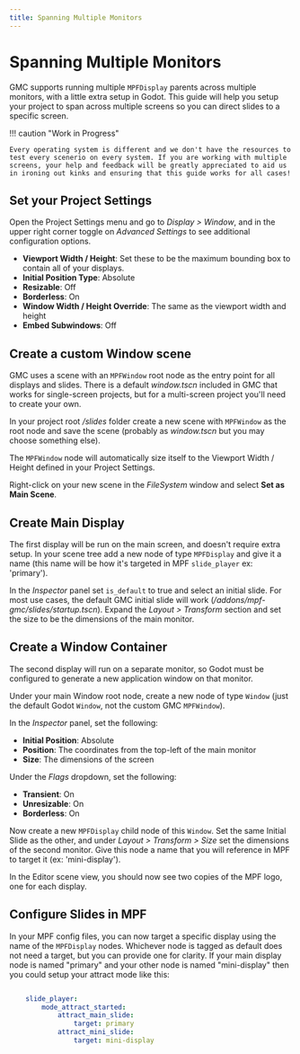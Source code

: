 ```yaml
---
title: Spanning Multiple Monitors
---
```


# Spanning Multiple Monitors

GMC supports running multiple `MPFDisplay` parents across multiple monitors, with a little extra setup in Godot. This guide will help you setup your project to span across multiple screens so you can direct slides to a specific screen.

!!! caution "Work in Progress"

    Every operating system is different and we don't have the resources to test every scenerio on every system. If you are working with multiple screens, your help and feedback will be greatly appreciated to aid us in ironing out kinks and ensuring that this guide works for all cases!

## Set your Project Settings

Open the Project Settings menu and go to *Display > Window*, and in the upper right corner toggle on *Advanced Settings* to see additional configuration options.

  * **Viewport Width / Height**: Set these to be the maximum bounding box to contain all of your displays.
  * **Initial Position Type**: Absolute
  * **Resizable**: Off
  * **Borderless**: On
  * **Window Width / Height Override**: The same as the viewport width and height
  * **Embed Subwindows**: Off

## Create a custom Window scene

GMC uses a scene with an `MPFWindow` root node as the entry point for all displays and slides. There is a default *window.tscn* included in GMC that works for single-screen projects, but for a multi-screen project you'll need to create your own.

In your project root */slides* folder create a new scene with `MPFWindow` as the root node and save the scene (probably as *window.tscn* but you may choose something else).

The `MPFWindow` node will automatically size itself to the Viewport Width / Height defined in your Project Settings.

Right-click on your new scene in the *FileSystem* window and select **Set as Main Scene**.

## Create Main Display

The first display will be run on the main screen, and doesn't require extra setup. In your scene tree add a new node of type `MPFDisplay` and give it a name (this name will be how it's targeted in MPF `slide_player` ex: 'primary').

In the *Inspector* panel set `is_default` to true and select an initial slide. For most use cases, the default GMC initial slide will work (*/addons/mpf-gmc/slides/startup.tscn*). Expand the *Layout > Transform* section and set the size to be the dimensions of the main monitor.

## Create a Window Container

The second display will run on a separate monitor, so Godot must be configured to generate a new application window on that monitor.

Under your main Window root node, create a new node of type `Window` (just the default Godot `Window`, not the custom GMC `MPFWindow`).

In the *Inspector* panel, set the following:

  *  **Initial Position**: Absolute
  *  **Position**: The coordinates from the top-left of the main monitor
  *  **Size**: The dimensions of the screen

Under the *Flags* dropdown, set the following:

  * **Transient**: On
  * **Unresizable**: On
  * **Borderless**: On

Now create a new `MPFDisplay` child node of this `Window`. Set the same Initial Slide as the other, and under *Layout > Transform > Size* set the dimensions of the second monitor. Give this node a name that you will reference in MPF to target it (ex: 'mini-display').

In the Editor scene view, you should now see two copies of the MPF logo, one for each display.

## Configure Slides in MPF

In your MPF config files, you can now target a specific display using the name of the `MPFDisplay` nodes. Whichever node is tagged as default does not need a target, but you can provide one for clarity. If your main display node is named "primary" and your other node is named "mini-display" then you could setup your attract mode like this:

``` yaml

    slide_player:
        mode_attract_started:
            attract_main_slide:
                target: primary
            attract_mini_slide:
                target: mini-display
```
